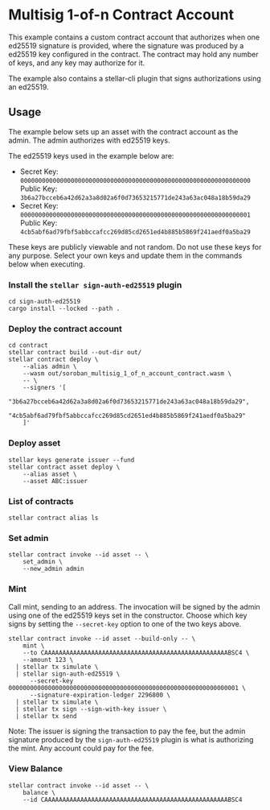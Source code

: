 # Multisig 1-of-n Contract Account

This example contains a custom contract account that authorizes when one ed25519 signature is provided, where the signature was produced by a ed25519 key configured in the contract. The contract may hold any number of keys, and any key may authorize for it.

The example also contains a stellar-cli plugin that signs authorizations using an ed25519.

## Usage

The example below sets up an asset with the contract account as the admin. The admin authorizes with ed25519 keys.

The ed25519 keys used in the example below are:

- Secret Key: `0000000000000000000000000000000000000000000000000000000000000000`  
  Public Key: `3b6a27bcceb6a42d62a3a8d02a6f0d73653215771de243a63ac048a18b59da29`
- Secret Key: `0000000000000000000000000000000000000000000000000000000000000001`  
  Public Key: `4cb5abf6ad79fbf5abbccafcc269d85cd2651ed4b885b5869f241aedf0a5ba29`

These keys are publicly viewable and not random. Do not use these keys for any purpose. Select your own keys and update them in the commands below when executing.

### Install the `stellar sign-auth-ed25519` plugin

```
cd sign-auth-ed25519
cargo install --locked --path .
```

### Deploy the contract account

```
cd contract
stellar contract build --out-dir out/
stellar contract deploy \
    --alias admin \
    --wasm out/soroban_multisig_1_of_n_account_contract.wasm \
    -- \
    --signers '[
      "3b6a27bcceb6a42d62a3a8d02a6f0d73653215771de243a63ac048a18b59da29",
      "4cb5abf6ad79fbf5abbccafcc269d85cd2651ed4b885b5869f241aedf0a5ba29"
    ]'
```

### Deploy asset

```
stellar keys generate issuer --fund
stellar contract asset deploy \
    --alias asset \
    --asset ABC:issuer
```

### List of contracts

```
stellar contract alias ls
```

### Set admin

```
stellar contract invoke --id asset -- \
    set_admin \
    --new_admin admin
```

### Mint

Call mint, sending to an address. The invocation will be signed by the admin using one of the ed25519 keys set in the constructor. Choose which key signs by setting the `--secret-key` option to one of the two keys above.

```
stellar contract invoke --id asset --build-only -- \
    mint \
    --to CAAAAAAAAAAAAAAAAAAAAAAAAAAAAAAAAAAAAAAAAAAAAAAAAAAABSC4 \
    --amount 123 \
  | stellar tx simulate \
  | stellar sign-auth-ed25519 \
      --secret-key 0000000000000000000000000000000000000000000000000000000000000001 \
      --signature-expiration-ledger 2296800 \
  | stellar tx simulate \
  | stellar tx sign --sign-with-key issuer \
  | stellar tx send
```

Note: The issuer is signing the transaction to pay the fee, but the admin signature produced by the `sign-auth-ed25519` plugin is what is authorizing the mint. Any account could pay for the fee.

### View Balance

```
stellar contract invoke --id asset -- \
    balance \
    --id CAAAAAAAAAAAAAAAAAAAAAAAAAAAAAAAAAAAAAAAAAAAAAAAAAAABSC4
```
